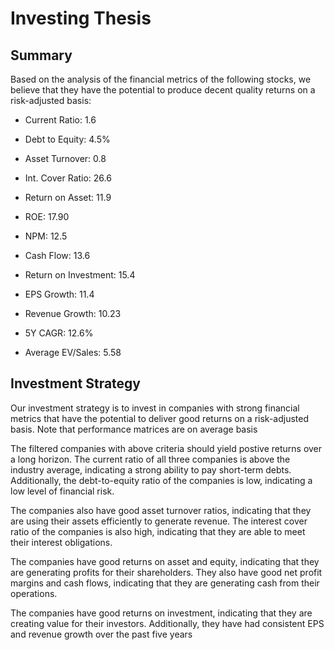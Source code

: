# Investing Thesis

## Summary

Based on the analysis of the financial metrics of the following stocks, we believe that they have the potential to produce decent quality returns on a risk-adjusted basis:

- Current Ratio: 1.6

- Debt to Equity: 4.5%

- Asset Turnover: 0.8

- Int. Cover Ratio: 26.6

- Return on Asset: 11.9

- ROE: 17.90

- NPM: 12.5

- Cash Flow: 13.6

- Return on Investment: 15.4

- EPS Growth: 11.4

- Revenue Growth: 10.23

- 5Y CAGR: 12.6%

- Average EV/Sales: 5.58

## Investment Strategy

Our investment strategy is to invest in companies with strong financial metrics that have the potential to deliver good returns on a risk-adjusted basis. Note that performance matrices are on average basis 

The filtered companies with above criteria should yield postive returns over a long horizon. The current ratio of all three companies is above the industry average, indicating a strong ability to pay short-term debts. Additionally, the debt-to-equity ratio of the companies is low, indicating a low level of financial risk.

The companies also have good asset turnover ratios, indicating that they are using their assets efficiently to generate revenue. The interest cover ratio of the companies is also high, indicating that they are able to meet their interest obligations.

The companies have good returns on asset and equity, indicating that they are generating profits for their shareholders. They also have good net profit margins and cash flows, indicating that they are generating cash from their operations.

The companies have good returns on investment, indicating that they are creating value for their investors. Additionally, they have had consistent EPS and revenue growth over the past five years

